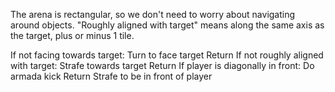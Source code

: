 The arena is rectangular, so we don't need to worry about navigating around objects.
"Roughly aligned with target" means along the same axis as the target, plus or minus 1 tile.

If not facing towards target:
	Turn to face target
	Return
If not roughly aligned with target:
	Strafe towards target
	Return
If player is diagonally in front:
	Do armada kick
	Return
Strafe to be in front of player